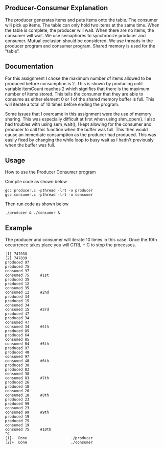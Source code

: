 ## Producer-Consumer Explanation

The producer generates items and puts items onto the table. The consumer will pick up items. The table can only hold two items at the same time. When the table is complete, the producer will wait. When there are no items, the consumer will wait. We use semaphores to synchronize producer and consumer. Mutual exclusion should be considered. We use threads in the producer program and consumer program. Shared memory is used for the “table”.

## Documentation

For this assignment I chose the maximum number of items allowed to be produced before consumption is 2. This is shown by producing until variable itemCount reaches 2 which signifies that there is the maximum number of items stored. This tells the consumer that they are able to consume as either element 0 or 1 of the shared memory buffer is full. This will iterate a total of 10 times before ending the program.

Some issues that I overcame in this assignment were the use of memory sharing. This was especially difficult at first when using shm_open(). I also had troubles with using sem_wait(), I kept allowing for the consumer and producer to call this function when the buffer was full. This then would cause an immediate consumption as the producer had produced. This was easily fixed by changing the while loop to busy wait as I hadn't previously when the buffer was full.

## Usage
How to use the Producer Consumer program

Compile code as shown below
```
gcc producer.c -pthread -lrt -o producer
gcc consumer.c -pthread -lrt -o consumer
```
Then run code as shown below
```
./producer & ./consumer &
```

## Example

The producer and consumer will iterate 10 times in this case. Once the 10th occurrence takes place you will CTRL + C to stop the processes.

```
[1] 747038
[2] 747039
produced 97
produced 75
consumed 97
consumed 75     #1st
produced 35
produced 12
consumed 35
consumed 12     #2nd
produced 34
produced 15
consumed 34
consumed 15     #3rd
produced 47
produced 34
consumed 47
consumed 34     #4th
produced 85
produced 64
consumed 85
consumed 64     #5th
produced 97
produced 40
consumed 97
consumed 40     #6th
produced 38
produced 83
consumed 38
consumed 83     #7th
produced 26
produced 18
consumed 26
consumed 18     #8th
produced 23
produced 99
consumed 23
consumed 99     #9th
produced 19
produced 75
consumed 19
consumed 75     #10th
^C
[1]-  Done                    ./producer
[2]+  Done                    ./consumer
```
